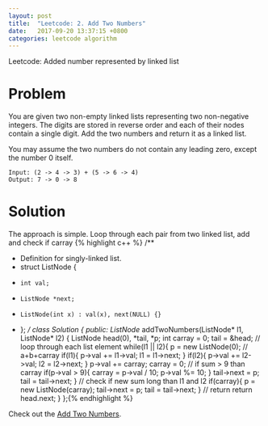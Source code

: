 ```yaml
---
layout: post
title:  "Leetcode: 2. Add Two Numbers"
date:   2017-09-20 13:37:15 +0800
categories: leetcode algorithm
---
```


Leetcode: Added number represented by linked list




# Problem
You are given two non-empty linked lists representing two non-negative integers. The digits are stored in reverse order and each of their nodes contain a single digit. Add the two numbers and return it as a linked list.

You may assume the two numbers do not contain any leading zero, except the number 0 itself.
```
Input: (2 -> 4 -> 3) + (5 -> 6 -> 4)
Output: 7 -> 0 -> 8
```

# Solution

The approach is simple. Loop through each pair from two linked list, add and check if carray
{% highlight c++ %}
/**
 * Definition for singly-linked list.
 * struct ListNode {
 *     int val;
 *     ListNode *next;
 *     ListNode(int x) : val(x), next(NULL) {}
 * };
 */
class Solution {
public:
    ListNode* addTwoNumbers(ListNode* l1, ListNode* l2) {
        ListNode head(0), *tail, *p;
        int carray = 0;
        tail = &head;
        // loop through each list element
        while(l1 || l2){
            p = new ListNode(0);
            // a+b+carray
            if(l1){
                p->val += l1->val;
                l1 = l1->next;
            }
            if(l2){
                p->val += l2->val;
                l2 = l2->next;
            }
            p->val += carray;
            carray = 0;
            // if sum > 9 than carray
            if(p->val > 9){
                carray = p->val / 10;
                p->val %= 10;
            }
            tail->next = p;
            tail = tail->next;
        }
        // check if new sum long than l1 and l2
        if(carray){
            p = new ListNode(carray);
            tail->next = p;
            tail = tail->next;
        }
        // return
        return head.next;
    }
};{% endhighlight %}


Check out the [Add Two Numbers].

[Add Two Numbers]: https://leetcode.com/problems/add-two-numbers/description/
